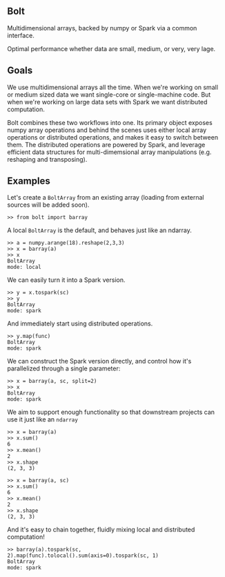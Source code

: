 Bolt
----
Multidimensional arrays, backed by numpy or Spark via a common interface.

Optimal performance whether data are small, medium, or very, very lage.

Goals
-----
We use multidimensional arrays all the time. When we're working on small or medium sized data we want single-core or single-machine code. But when we're working on large data sets with Spark we want distributed computation.

Bolt combines these two workflows into one. Its primary object exposes numpy array operations and behind the scenes uses either local array operations or distributed operations, and makes it easy to switch between them. The distributed operations are powered by Spark, and leverage efficient data structures for multi-dimemsional array manipulations (e.g. reshaping and transposing).

Examples
--------

Let's create a `BoltArray` from an existing array (loading from external sources will be added soon).

```
>> from bolt import barray
```

A local `BoltArray` is the default, and behaves just like an ndarray.
```
>> a = numpy.arange(18).reshape(2,3,3)
>> x = barray(a)
>> x
BoltArray
mode: local
```
We can easily turn it into a Spark version.
```
>> y = x.tospark(sc)
>> y
BoltArray
mode: spark
```
And immediately start using distributed operations.
```
>> y.map(func)
BoltArray
mode: spark
```
We can construct the Spark version directly, and control how it's parallelized through a single parameter:
```
>> x = barray(a, sc, split=2)
>> x
BoltArray
mode: spark
```
We aim to support enough functionality so that downstream projects can use it just like an `ndarray`
```
>> x = barray(a)
>> x.sum()
6
>> x.mean()
2
>> x.shape
(2, 3, 3)

>> x = barray(a, sc)
>> x.sum()
6
>> x.mean()
2
>> x.shape
(2, 3, 3)
```

And it's easy to chain together, fluidly mixing local and distributed computation!
```
>> barray(a).tospark(sc, 2).map(func).tolocal().sum(axis=0).tospark(sc, 1)
BoltArray
mode: spark
```
